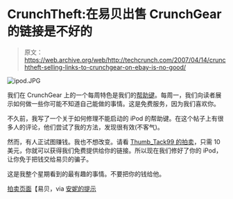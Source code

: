 # CrunchTheft:在易贝出售 CrunchGear 的链接是不好的

> 原文：<https://web.archive.org/web/http://techcrunch.com/2007/04/14/crunchtheft-selling-links-to-crunchgear-on-ebay-is-no-good/>

![ipod.JPG](img/8838ab8772322f848578c733cb7b277d.png)

我们在 CrunchGear 上的一个每周特色是我们的[帮助键](https://web.archive.org/web/20160421034158/http://crunchgear.com/category/help-key/)。每周一，我们向读者展示如何做一些你可能不知道自己能做的事情。这是免费服务，因为我们喜欢你。

不久前，我写了一个关于如何修理不能启动的 iPod 的帮助键。在这个帖子上有很多人的评论，他们尝试了我的方法，发现很有效(不客气)。

然而，有人正试图赚钱。我也不想改变。请看 [Thumb_Tack99 的拍卖](https://web.archive.org/web/20160421034158/http://cgi.ebay.com/How-To-Fix-an-iPod-that-Won-t-Boot_W0QQitemZ160105713694QQihZ006QQcategoryZ94930QQssPageNameZWDVWQQrdZ1QQcmdZViewItem)，只需 10 美元，你就可以获得我们免费提供给你的链接。所以现在我们修好了你的 iPod，让你免于把钱交给易贝的骗子。

这是我整个星期看到的最有趣的事情。不要把你的钱给他。

[拍卖页面](https://web.archive.org/web/20160421034158/http://cgi.ebay.com/How-To-Fix-an-iPod-that-Won-t-Boot_W0QQitemZ160105713694QQihZ006QQcategoryZ94930QQssPageNameZWDVWQQrdZ1QQcmdZViewItem)【易贝，via [安妮的提示](https://web.archive.org/web/20160421034158/http://crunchgear.com/2007/03/05/crunchgear-how-to-fix-an-ipod-that-wont-boot/#comment-186236)